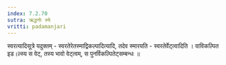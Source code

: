 ```yaml
---
index: 7.2.70
sutra: ऋद्धनोः स्ये
vritti: padamanjari
---
```


  स्वरत्यादिसूत्रे यदुक्तम् - स्वरतेरेतस्माद्विकल्पादित्यादि, तदेव स्मारयति - स्वरतेर्वेट्त्वादिति । वाविकल्पित इड।ल्स्य स वेट्, तस्य भावो वेट्त्वम्, स पुनर्विकल्पितेट्सम्बन्धः ॥